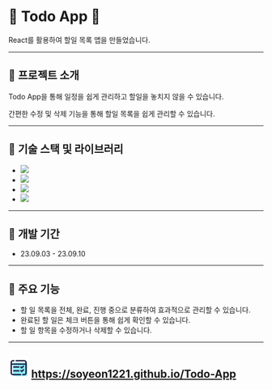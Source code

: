 # &#128153; Todo App &#128153;

React를 활용하여 할일 목록 앱을 만들었습니다.

---


## &#128311; 프로젝트 소개

Todo App을 통해 일정을 쉽게 관리하고 할일을 놓치지 않을 수 있습니다. 

간편한 수정 및 삭제 기능을 통해 할일 목록을 쉽게 관리할 수 있습니다.

---


## &#128311; 기술 스택 및 라이브러리

- <img src="https://img.shields.io/badge/React-61DAFB?style=flat-square&logo=React&logoColor=white"/>
- <img src="https://img.shields.io/badge/JavaScript-ECD53F?style=flat&logo=JavaScript&logoColor=white"/>
- <img src="https://img.shields.io/badge/HTML5-F46D01?style=flat&logo=HTML5&logoColor=white"/>
- <img src="https://img.shields.io/badge/CSS3-2490D7?style=flat&logo=CSS3&logoColor=white"/>

---


## &#128311; 개발 기간

- 23.09.03 - 23.09.10

---


## &#128311; 주요 기능

- 할 일 목록을 전체, 완료, 진행 중으로 분류하여 효과적으로 관리할 수 있습니다.
- 완료된 할 일은 체크 버튼을 통해 쉽게 확인할 수 있습니다.
- 할 일 항목을 수정하거나 삭제할 수 있습니다.

---


## <img src="./public/todo_app_logo.png" width="40" height="40"> <https://soyeon1221.github.io/Todo-App>




